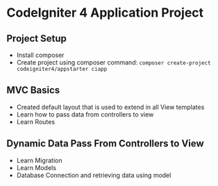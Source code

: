 # CodeIgniter 4 Application Project

## Project Setup

- Install composer
- Create project using composer command: `composer create-project codeigniter4/appstarter ciapp`

## MVC Basics

- Created default layout that is used to extend in all View templates
- Learn how to pass data from controllers to view
- Learn Routes

## Dynamic Data Pass From Controllers to View

- Learn Migration
- Learn Models
- Database Connection and retrieving data using model